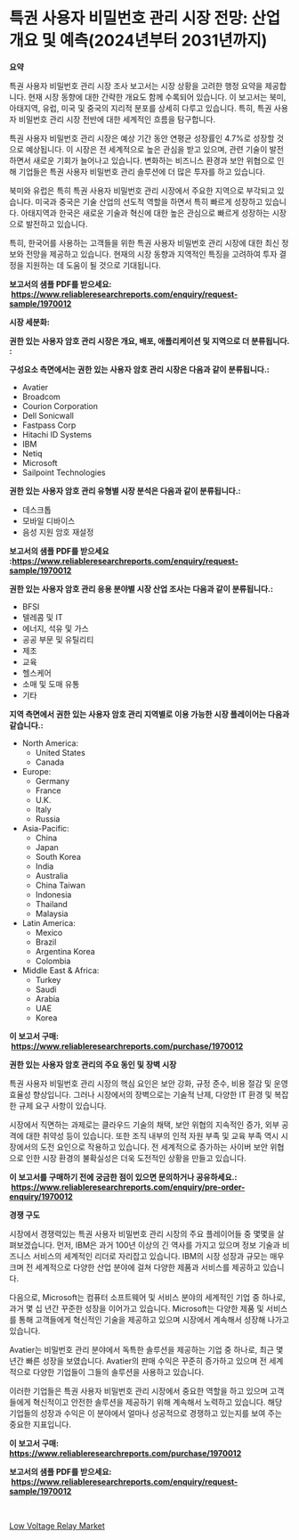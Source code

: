 <p><h1>특권 사용자 비밀번호 관리 시장 전망: 산업 개요 및 예측(2024년부터 2031년까지)</h1></p><p><strong>요약</strong></p>
<p><p>특권 사용자 비밀번호 관리 시장 조사 보고서는 시장 상황을 고려한 행정 요약을 제공합니다. 현재 시장 동향에 대한 간략한 개요도 함께 수록되어 있습니다. 이 보고서는 북미, 아태지역, 유럽, 미국 및 중국의 지리적 분포를 상세히 다루고 있습니다. 특히, 특권 사용자 비밀번호 관리 시장 전반에 대한 세계적인 흐름을 탐구합니다.</p><p>특권 사용자 비밀번호 관리 시장은 예상 기간 동안 연평균 성장률인 4.7%로 성장할 것으로 예상됩니다. 이 시장은 전 세계적으로 높은 관심을 받고 있으며, 관련 기술이 발전하면서 새로운 기회가 늘어나고 있습니다. 변화하는 비즈니스 환경과 보안 위협으로 인해 기업들은 특권 사용자 비밀번호 관리 솔루션에 더 많은 투자를 하고 있습니다.</p><p>북미와 유럽은 특히 특권 사용자 비밀번호 관리 시장에서 주요한 지역으로 부각되고 있습니다. 미국과 중국은 기술 산업의 선도적 역할을 하면서 특히 빠르게 성장하고 있습니다. 아태지역과 한국은 새로운 기술과 혁신에 대한 높은 관심으로 빠르게 성장하는 시장으로 발전하고 있습니다.</p><p>특히, 한국어를 사용하는 고객들을 위한 특권 사용자 비밀번호 관리 시장에 대한 최신 정보와 전망을 제공하고 있습니다. 현재의 시장 동향과 지역적인 특징을 고려하여 투자 결정을 지원하는 데 도움이 될 것으로 기대됩니다.</p></p>
<p><strong>보고서의 샘플 PDF를 받으세요: &nbsp;<a href="https://www.reliableresearchreports.com/enquiry/request-sample/1970012">https://www.reliableresearchreports.com/enquiry/request-sample/1970012</a></strong></p>
<p><strong>시장 세분화:</strong></p>
<p><strong> 권한 있는 사용자 암호 관리 시장은 개요, 배포, 애플리케이션 및 지역으로 더 분류됩니다. :</strong></p>
<p><strong>구성요소 측면에서는 권한 있는 사용자 암호 관리 시장은 다음과 같이 분류됩니다.:</strong></p>
<p><ul><li>Avatier</li><li>Broadcom</li><li>Courion Corporation</li><li>Dell Sonicwall</li><li>Fastpass Corp</li><li>Hitachi ID Systems</li><li>IBM</li><li>Netiq</li><li>Microsoft</li><li>Sailpoint Technologies</li></ul></p>
<p><strong> 권한 있는 사용자 암호 관리 유형별 시장 분석은 다음과 같이 분류됩니다.:</strong></p>
<p><ul><li>데스크톱</li><li>모바일 디바이스</li><li>음성 지원 암호 재설정</li></ul></p>
<p><strong>보고서의 샘플 PDF를 받으세요 :<a href="https://www.reliableresearchreports.com/enquiry/request-sample/1970012">https://www.reliableresearchreports.com/enquiry/request-sample/1970012</a></strong></p>
<p><strong> 권한 있는 사용자 암호 관리 응용 분야별 시장 산업 조사는 다음과 같이 분류됩니다.:</strong></p>
<p><ul><li>BFSI</li><li>텔레콤 및 IT</li><li>에너지, 석유 및 가스</li><li>공공 부문 및 유틸리티</li><li>제조</li><li>교육</li><li>헬스케어</li><li>소매 및 도매 유통</li><li>기타</li></ul></p>
<p><strong>지역 측면에서 권한 있는 사용자 암호 관리 지역별로 이용 가능한 시장 플레이어는 다음과 같습니다.:</strong></p>
<p><ul>
    <li>
        North America:
        <ul>
            <li>United States</li>
            <li>Canada</li>
        </ul>
    </li>
    <li>
        Europe:
        <ul>
            <li>Germany</li>
            <li>France</li>
            <li>U.K.</li>
            <li>Italy</li>
            <li>Russia</li>
        </ul>
    </li>
    <li>
        Asia-Pacific:
        <ul>
            <li>China</li>
            <li>Japan</li>
            <li>South Korea</li>
            <li>India</li>
            <li>Australia</li>
            <li>China Taiwan</li>
            <li>Indonesia</li>
            <li>Thailand</li>
            <li>Malaysia</li>
        </ul>
    </li>
    <li>
        Latin America:
        <ul>
            <li>Mexico</li>
            <li>Brazil</li>
            <li>Argentina Korea</li>
            <li>Colombia</li>
        </ul>
    </li>
    <li>
        Middle East & Africa:
        <ul>
            <li>Turkey</li>
            <li>Saudi</li>
            <li>Arabia</li>
            <li>UAE</li>
            <li>Korea</li>
        </ul>
    </li>
    </ul></p>
<p><strong>이 보고서 구매: &nbsp;<a href="https://www.reliableresearchreports.com/purchase/1970012">https://www.reliableresearchreports.com/purchase/1970012</a></strong></p>
<p><strong>권한 있는 사용자 암호 관리의 주요 동인 및 장벽 시장</strong></p>
<p><p>특권 사용자 비밀번호 관리 시장의 핵심 요인은 보안 강화, 규정 준수, 비용 절감 및 운영 효율성 향상입니다. 그러나 시장에서의 장벽으로는 기술적 난제, 다양한 IT 환경 및 복잡한 규제 요구 사항이 있습니다. </p><p>시장에서 직면하는 과제로는 클라우드 기술의 채택, 보안 위협의 지속적인 증가, 외부 공격에 대한 취약성 등이 있습니다. 또한 조직 내부의 인적 자원 부족 및 교육 부족 역시 시장에서의 도전 요인으로 작용하고 있습니다. 전 세계적으로 증가하는 사이버 보안 위협으로 인한 시장 환경의 불확실성은 더욱 도전적인 상황을 만들고 있습니다.</p></p>
<p><strong>이 보고서를 구매하기 전에 궁금한 점이 있으면 문의하거나 공유하세요.: &nbsp;<a href="https://www.reliableresearchreports.com/enquiry/pre-order-enquiry/1970012">https://www.reliableresearchreports.com/enquiry/pre-order-enquiry/1970012</a></strong></p>
<p><strong>경쟁 구도</strong></p>
<p><p>시장에서 경쟁력있는 특권 사용자 비밀번호 관리 시장의 주요 플레이어들 중 몇몇을 살펴보겠습니다. 먼저, IBM은 과거 100년 이상의 긴 역사를 가지고 있으며 정보 기술과 비즈니스 서비스의 세계적인 리더로 자리잡고 있습니다. IBM의 시장 성장과 규모는 매우 크며 전 세계적으로 다양한 산업 분야에 걸쳐 다양한 제품과 서비스를 제공하고 있습니다. </p><p>다음으로, Microsoft는 컴퓨터 소프트웨어 및 서비스 분야의 세계적인 기업 중 하나로, 과거 몇 십 년간 꾸준한 성장을 이어가고 있습니다. Microsoft는 다양한 제품 및 서비스를 통해 고객들에게 혁신적인 기술을 제공하고 있으며 시장에서 계속해서 성장해 나가고 있습니다. </p><p>Avatier는 비밀번호 관리 분야에서 독특한 솔루션을 제공하는 기업 중 하나로, 최근 몇 년간 빠른 성장을 보였습니다. Avatier의 판매 수익은 꾸준히 증가하고 있으며 전 세계적으로 다양한 기업들이 그들의 솔루션을 사용하고 있습니다. </p><p>이러한 기업들은 특권 사용자 비밀번호 관리 시장에서 중요한 역할을 하고 있으며 고객들에게 혁신적이고 안전한 솔루션을 제공하기 위해 계속해서 노력하고 있습니다. 해당 기업들의 성장과 수익은 이 분야에서 얼마나 성공적으로 경쟁하고 있는지를 보여 주는 중요한 지표입니다.</p></p>
<p><strong>이 보고서 구매: &nbsp; <a href="https://www.reliableresearchreports.com/purchase/1970012">https://www.reliableresearchreports.com/purchase/1970012</a></strong></p>
<p><strong>보고서의 샘플 PDF를 받으세요: &nbsp;<a href="https://www.reliableresearchreports.com/enquiry/request-sample/1970012">https://www.reliableresearchreports.com/enquiry/request-sample/1970012</a></strong><strong></strong></p>
<p>&nbsp;</p>
<p><p><a href="https://github.com/BryceTownsendr/Market-Research-Report-List-4/blob/main/low-voltage-relay-market.md">Low Voltage Relay Market</a></p></p>